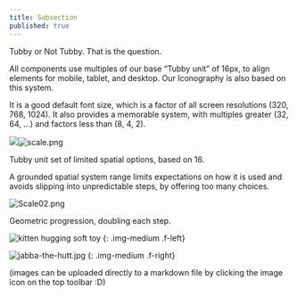 ```yaml
---
title: Subsection
published: true
---
```


Tubby or Not Tubby. That is the question.

All components use multiples of our base “Tubby unit” of 16px, to align elements for mobile, tablet, and desktop. Our Iconography is also based on this system.

It is a good default font size, which is a factor of all screen resolutions (320, 768, 1024). It also provides a memorable system, with multiples greater (32, 64, …) and factors less than (8, 4, 2).

![]({{site.baseurl}}/)![scale.png]({{site.baseurl}}/images/scale.png)

Tubby unit set of limited spatial options, based on 16.


A grounded spatial system range limits expectations on how it is used and avoids slipping into unpredictable steps, by offering too many choices.

![Scale02.png]({{site.baseurl}}/images/Scale02.png)

Geometric progression, doubling each step.



![kitten hugging soft toy]({{site.baseurl}}/images/kitten.jpg)
{: .img-medium .f-left}

![jabba-the-hutt.jpg]({{site.baseurl}}/images/jabba-the-hutt.jpg)
{: .img-medium .f-right}

(images can be uploaded directly to a markdown file by clicking the image icon on the top toolbar :D)
